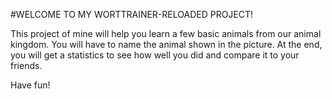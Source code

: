 #WELCOME TO MY WORTTRAINER-RELOADED PROJECT!

This project of mine will help you learn a few basic animals from our animal kingdom.
You will have to name the animal shown in the picture.
At the end, you will get a statistics to see how well you did and compare it to your friends.

Have fun!
